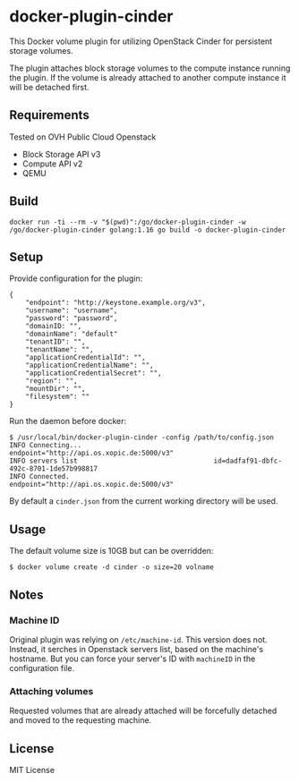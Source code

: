# docker-plugin-cinder

This Docker volume plugin for utilizing OpenStack Cinder for persistent storage volumes.

The plugin attaches block storage volumes to the compute instance running the plugin. If the volume is already attached to another compute instance it will be detached first.


## Requirements

Tested on OVH Public Cloud Openstack

* Block Storage API v3
* Compute API v2
* QEMU


## Build

```
docker run -ti --rm -v "$(pwd)":/go/docker-plugin-cinder -w /go/docker-plugin-cinder golang:1.16 go build -o docker-plugin-cinder
```


## Setup

Provide configuration for the plugin:

```
{
    "endpoint": "http://keystone.example.org/v3",
    "username": "username",
    "password": "password",
    "domainID: "",
    "domainName": "default"
    "tenantID": "",
    "tenantName": "",
    "applicationCredentialId": "",
    "applicationCredentialName": "",
    "applicationCredentialSecret": "",
    "region": "",
    "mountDir": "",
    "filesystem": ""
}
```

Run the daemon before docker:

```
$ /usr/local/bin/docker-plugin-cinder -config /path/to/config.json
INFO Connecting...                                 endpoint="http://api.os.xopic.de:5000/v3"
INFO servers list                                  id=dadfaf91-dbfc-492c-8701-1de57b998817
INFO Connected.                                    endpoint="http://api.os.xopic.de:5000/v3"
```

By default a `cinder.json` from the current working directory will be used.

## Usage

The default volume size is 10GB but can be overridden:

```
$ docker volume create -d cinder -o size=20 volname
```


## Notes

### Machine ID

Original plugin was relying on `/etc/machine-id`. This version does not. Instead, it serches in Openstack servers list, based on the machine's hostname.
But you can force your server's ID with `machineID` in the configuration file.

### Attaching volumes

Requested volumes that are already attached will be forcefully detached and moved to the requesting machine.


## License

MIT License
